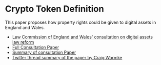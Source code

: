 # Crypto Token Definition

This paper proposes how property rights could be given to digital assets in England and Wales.

- [Law Commission of England and Wales' consultation on digital assets law reform](https://www.lawcom.gov.uk/project/digital-assets/)
- [Full Consultation Paper](https://s3-eu-west-2.amazonaws.com/lawcom-prod-storage-11jsxou24uy7q/uploads/2022/07/Digital-Assets-Consultation-Paper-Law-Commission-1.pdf)
- [Summary of consultation Paper](https://s3-eu-west-2.amazonaws.com/lawcom-prod-storage-11jsxou24uy7q/uploads/2022/07/Digital-Assets-Summary-Paper-Law-Commission-1.pdf)
- [Twitter thread summary of the paper by Craig Warmke](https://twitter.com/craigwarmke/status/1552660043149053952)
